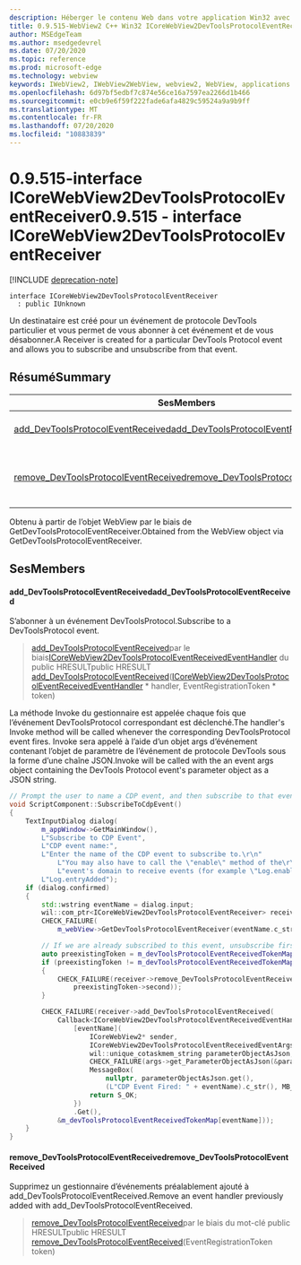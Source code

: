 ```yaml
---
description: Héberger le contenu Web dans votre application Win32 avec le contrôle Microsoft Edge WebView2
title: 0.9.515-WebView2 C++ Win32 ICoreWebView2DevToolsProtocolEventReceiver
author: MSEdgeTeam
ms.author: msedgedevrel
ms.date: 07/20/2020
ms.topic: reference
ms.prod: microsoft-edge
ms.technology: webview
keywords: IWebView2, IWebView2WebView, webview2, WebView, applications Win32, Win32, Edge, ICoreWebView2, ICoreWebView2Controller, contrôle de navigateur, html Edge
ms.openlocfilehash: 6d97bf5edbf7c874e56ce16a7597ea2266d1b466
ms.sourcegitcommit: e0cb9e6f59f222fade6afa4829c59524a9a9b9ff
ms.translationtype: MT
ms.contentlocale: fr-FR
ms.lasthandoff: 07/20/2020
ms.locfileid: "10883839"
---
```

# <span data-ttu-id="b3a8e-104">0.9.515-interface ICoreWebView2DevToolsProtocolEventReceiver</span><span class="sxs-lookup"><span data-stu-id="b3a8e-104">0.9.515 - interface ICoreWebView2DevToolsProtocolEventReceiver</span></span> 

[!INCLUDE [deprecation-note](../../includes/deprecation-note.md)]

```
interface ICoreWebView2DevToolsProtocolEventReceiver
  : public IUnknown
```

<span data-ttu-id="b3a8e-105">Un destinataire est créé pour un événement de protocole DevTools particulier et vous permet de vous abonner à cet événement et de vous désabonner.</span><span class="sxs-lookup"><span data-stu-id="b3a8e-105">A Receiver is created for a particular DevTools Protocol event and allows you to subscribe and unsubscribe from that event.</span></span>

## <span data-ttu-id="b3a8e-106">Résumé</span><span class="sxs-lookup"><span data-stu-id="b3a8e-106">Summary</span></span>

 <span data-ttu-id="b3a8e-107">Ses</span><span class="sxs-lookup"><span data-stu-id="b3a8e-107">Members</span></span>                        | <span data-ttu-id="b3a8e-108">Descriptions</span><span class="sxs-lookup"><span data-stu-id="b3a8e-108">Descriptions</span></span>
--------------------------------|---------------------------------------------
[<span data-ttu-id="b3a8e-109">add_DevToolsProtocolEventReceived</span><span class="sxs-lookup"><span data-stu-id="b3a8e-109">add_DevToolsProtocolEventReceived</span></span>](#add_devtoolsprotocoleventreceived) | <span data-ttu-id="b3a8e-110">S’abonner à un événement DevToolsProtocol.</span><span class="sxs-lookup"><span data-stu-id="b3a8e-110">Subscribe to a DevToolsProtocol event.</span></span>
[<span data-ttu-id="b3a8e-111">remove_DevToolsProtocolEventReceived</span><span class="sxs-lookup"><span data-stu-id="b3a8e-111">remove_DevToolsProtocolEventReceived</span></span>](#remove_devtoolsprotocoleventreceived) | <span data-ttu-id="b3a8e-112">Supprimez un gestionnaire d’événements préalablement ajouté à add_DevToolsProtocolEventReceived.</span><span class="sxs-lookup"><span data-stu-id="b3a8e-112">Remove an event handler previously added with add_DevToolsProtocolEventReceived.</span></span>

<span data-ttu-id="b3a8e-113">Obtenu à partir de l’objet WebView par le biais de GetDevToolsProtocolEventReceiver.</span><span class="sxs-lookup"><span data-stu-id="b3a8e-113">Obtained from the WebView object via GetDevToolsProtocolEventReceiver.</span></span>

## <span data-ttu-id="b3a8e-114">Ses</span><span class="sxs-lookup"><span data-stu-id="b3a8e-114">Members</span></span>

#### <span data-ttu-id="b3a8e-115">add_DevToolsProtocolEventReceived</span><span class="sxs-lookup"><span data-stu-id="b3a8e-115">add_DevToolsProtocolEventReceived</span></span> 

<span data-ttu-id="b3a8e-116">S’abonner à un événement DevToolsProtocol.</span><span class="sxs-lookup"><span data-stu-id="b3a8e-116">Subscribe to a DevToolsProtocol event.</span></span>

> <span data-ttu-id="b3a8e-117">[add_DevToolsProtocolEventReceived](#add_devtoolsprotocoleventreceived)par le biais[ICoreWebView2DevToolsProtocolEventReceivedEventHandler](icorewebview2devtoolsprotocoleventreceivedeventhandler.md) du public HRESULT</span><span class="sxs-lookup"><span data-stu-id="b3a8e-117">public HRESULT [add_DevToolsProtocolEventReceived](#add_devtoolsprotocoleventreceived)([ICoreWebView2DevToolsProtocolEventReceivedEventHandler](icorewebview2devtoolsprotocoleventreceivedeventhandler.md) \* handler, EventRegistrationToken \* token)</span></span>

<span data-ttu-id="b3a8e-118">La méthode Invoke du gestionnaire est appelée chaque fois que l’événement DevToolsProtocol correspondant est déclenché.</span><span class="sxs-lookup"><span data-stu-id="b3a8e-118">The handler's Invoke method will be called whenever the corresponding DevToolsProtocol event fires.</span></span> <span data-ttu-id="b3a8e-119">Invoke sera appelé à l’aide d’un objet args d’événement contenant l’objet de paramètre de l’événement de protocole DevTools sous la forme d’une chaîne JSON.</span><span class="sxs-lookup"><span data-stu-id="b3a8e-119">Invoke will be called with the an event args object containing the DevTools Protocol event's parameter object as a JSON string.</span></span>

```cpp
// Prompt the user to name a CDP event, and then subscribe to that event.
void ScriptComponent::SubscribeToCdpEvent()
{
    TextInputDialog dialog(
        m_appWindow->GetMainWindow(),
        L"Subscribe to CDP Event",
        L"CDP event name:",
        L"Enter the name of the CDP event to subscribe to.\r\n"
            L"You may also have to call the \"enable\" method of the\r\n"
            L"event's domain to receive events (for example \"Log.enable\").\r\n",
        L"Log.entryAdded");
    if (dialog.confirmed)
    {
        std::wstring eventName = dialog.input;
        wil::com_ptr<ICoreWebView2DevToolsProtocolEventReceiver> receiver;
        CHECK_FAILURE(
            m_webView->GetDevToolsProtocolEventReceiver(eventName.c_str(), &receiver));

        // If we are already subscribed to this event, unsubscribe first.
        auto preexistingToken = m_devToolsProtocolEventReceivedTokenMap.find(eventName);
        if (preexistingToken != m_devToolsProtocolEventReceivedTokenMap.end())
        {
            CHECK_FAILURE(receiver->remove_DevToolsProtocolEventReceived(
                preexistingToken->second));
        }

        CHECK_FAILURE(receiver->add_DevToolsProtocolEventReceived(
            Callback<ICoreWebView2DevToolsProtocolEventReceivedEventHandler>(
                [eventName](
                    ICoreWebView2* sender,
                    ICoreWebView2DevToolsProtocolEventReceivedEventArgs* args) -> HRESULT {
                    wil::unique_cotaskmem_string parameterObjectAsJson;
                    CHECK_FAILURE(args->get_ParameterObjectAsJson(&parameterObjectAsJson));
                    MessageBox(
                        nullptr, parameterObjectAsJson.get(),
                        (L"CDP Event Fired: " + eventName).c_str(), MB_OK);
                    return S_OK;
                })
                .Get(),
            &m_devToolsProtocolEventReceivedTokenMap[eventName]));
    }
}
```

#### <span data-ttu-id="b3a8e-120">remove_DevToolsProtocolEventReceived</span><span class="sxs-lookup"><span data-stu-id="b3a8e-120">remove_DevToolsProtocolEventReceived</span></span> 

<span data-ttu-id="b3a8e-121">Supprimez un gestionnaire d’événements préalablement ajouté à add_DevToolsProtocolEventReceived.</span><span class="sxs-lookup"><span data-stu-id="b3a8e-121">Remove an event handler previously added with add_DevToolsProtocolEventReceived.</span></span>

> <span data-ttu-id="b3a8e-122">[remove_DevToolsProtocolEventReceived](#remove_devtoolsprotocoleventreceived)par le biais du mot-clé public HRESULT</span><span class="sxs-lookup"><span data-stu-id="b3a8e-122">public HRESULT [remove_DevToolsProtocolEventReceived](#remove_devtoolsprotocoleventreceived)(EventRegistrationToken token)</span></span>

